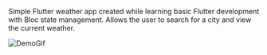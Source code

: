 Simple Flutter weather app created while learning basic Flutter development with Bloc state management. 
Allows the user to search for a city and view the current weather.

![DemoGif](FlutterWeatherDemo.gif)
